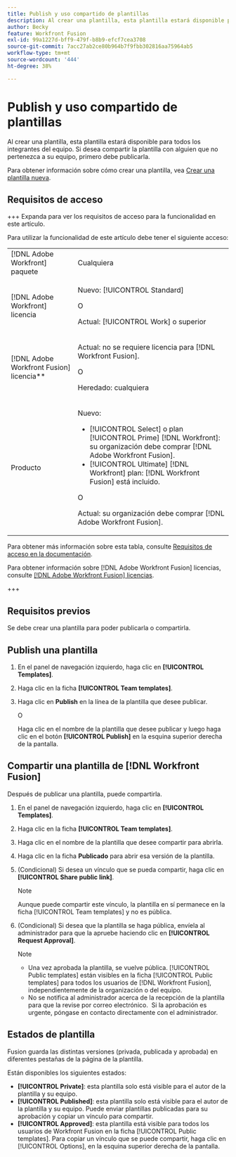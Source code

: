 ```yaml
---
title: Publish y uso compartido de plantillas
description: Al crear una plantilla, esta plantilla estará disponible para todos los integrantes del equipo. Si desea compartir la plantilla con alguien que no pertenezca a su equipo, primero debe publicarla.
author: Becky
feature: Workfront Fusion
exl-id: 99a1227d-bff9-479f-b8b9-efcf7cea3708
source-git-commit: 7acc27ab2ce80b964b7f9fbb302816aa75964ab5
workflow-type: tm+mt
source-wordcount: '444'
ht-degree: 38%

---
```


# Publish y uso compartido de plantillas

Al crear una plantilla, esta plantilla estará disponible para todos los integrantes del equipo. Si desea compartir la plantilla con alguien que no pertenezca a su equipo, primero debe publicarla.

Para obtener información sobre cómo crear una plantilla, vea [Crear una plantilla nueva](/help/workfront-fusion/create-and-manage-templates/create-new-fusion-templates.md).

## Requisitos de acceso

+++ Expanda para ver los requisitos de acceso para la funcionalidad en este artículo.

Para utilizar la funcionalidad de este artículo debe tener el siguiente acceso:

<table style="table-layout:auto">
 <col> 
 <col> 
 <tbody> 
  <tr> 
   <td role="rowheader">[!DNL Adobe Workfront] paquete</td> 
   <td> <p>Cualquiera</p> </td> 
  </tr> 
  <tr data-mc-conditions=""> 
   <td role="rowheader">[!DNL Adobe Workfront] licencia</td> 
   <td> <p>Nuevo: [!UICONTROL Standard]</p><p>O</p><p>Actual: [!UICONTROL Work] o superior</p> </td> 
  </tr> 
  <tr> 
   <td role="rowheader">[!DNL Adobe Workfront Fusion] licencia**</td> 
   <td>
   <p>Actual: no se requiere licencia para [!DNL Workfront Fusion].</p>
   <p>O</p>
   <p>Heredado: cualquiera </p>
   </td> 
  </tr> 
  <tr> 
   <td role="rowheader">Producto</td> 
   <td>
   <p>Nuevo:</p> <ul><li>[!UICONTROL Select] o plan [!UICONTROL Prime] [!DNL Workfront]: su organización debe comprar [!DNL Adobe Workfront Fusion].</li><li>[!UICONTROL Ultimate] [!DNL Workfront] plan: [!DNL Workfront Fusion] está incluido.</li></ul>
   <p>O</p>
   <p>Actual: su organización debe comprar [!DNL Adobe Workfront Fusion].</p>
   </td> 
  </tr>
 </tbody> 
</table>

Para obtener más información sobre esta tabla, consulte [Requisitos de acceso en la documentación](/help/workfront-fusion/references/licenses-and-roles/access-level-requirements-in-documentation.md).

Para obtener información sobre [!DNL Adobe Workfront Fusion] licencias, consulte [[!DNL Adobe Workfront Fusion] licencias](/help/workfront-fusion/set-up-and-manage-workfront-fusion/licensing-operations-overview/license-automation-vs-integration.md).

+++

## Requisitos previos

Se debe crear una plantilla para poder publicarla o compartirla.

## Publish una plantilla

1. En el panel de navegación izquierdo, haga clic en **[!UICONTROL Templates]**.
1. Haga clic en la ficha **[!UICONTROL Team templates]**.
1. Haga clic en **Publish** en la línea de la plantilla que desee publicar.

   O


   Haga clic en el nombre de la plantilla que desee publicar y luego haga clic en el botón **[!UICONTROL Publish]** en la esquina superior derecha de la pantalla.

## Compartir una plantilla de [!DNL Workfront Fusion]

Después de publicar una plantilla, puede compartirla.

1. En el panel de navegación izquierdo, haga clic en **[!UICONTROL Templates]**.
1. Haga clic en la ficha **[!UICONTROL Team templates]**.
1. Haga clic en el nombre de la plantilla que desee compartir para abrirla.
1. Haga clic en la ficha **Publicado** para abrir esa versión de la plantilla.
1. (Condicional) Si desea un vínculo que se pueda compartir, haga clic en **[!UICONTROL Share public link]**.

   >[!NOTE]
   >
   >Aunque puede compartir este vínculo, la plantilla en sí permanece en la ficha [!UICONTROL Team templates] y no es pública.

1. (Condicional) Si desea que la plantilla se haga pública, envíela al administrador para que la apruebe haciendo clic en **[!UICONTROL Request Approval]**.

   >[!NOTE]
   >
   >* Una vez aprobada la plantilla, se vuelve pública. [!UICONTROL Public templates] están visibles en la ficha [!UICONTROL Public templates] para todos los usuarios de [!DNL Workfront Fusion], independientemente de la organización o del equipo.
   >* No se notifica al administrador acerca de la recepción de la plantilla para que la revise por correo electrónico.  Si la aprobación es urgente, póngase en contacto directamente con el administrador.


## Estados de plantilla

Fusion guarda las distintas versiones (privada, publicada y aprobada) en diferentes pestañas de la página de la plantilla.

Están disponibles los siguientes estados:

* **[!UICONTROL Private]**: esta plantilla solo está visible para el autor de la plantilla y su equipo.
* **[!UICONTROL Published]**: esta plantilla solo está visible para el autor de la plantilla y su equipo. Puede enviar plantillas publicadas para su aprobación y copiar un vínculo para compartir.
* **[!UICONTROL Approved]**: esta plantilla está visible para todos los usuarios de Workfront Fusion en la ficha [!UICONTROL Public templates]. Para copiar un vínculo que se puede compartir, haga clic en [!UICONTROL Options], en la esquina superior derecha de la pantalla.

<!--You can also check the status from the [!UICONTROL Team templates] tab. If a template is published, it will have an icon to the right of the template name.

* **Eye icon**: The template is published, it is visible only for the team, and the approval request was not sent.
* **Yellow checkmark icon**: The template is published, it is visible only for the team, and the approval request was sent.
* **Green checkmark icon**: The template is published and public. It is visible for any Workfront Fusion user in the [!UICONTROL Public templates] tab. It is also still visible in the [!UICONTROL Team templates] tab, and the template author or their team member can still edit it.

Templates without icons have [!UICONTROL Private] status. They are not published and are visible only to the team.
-->
